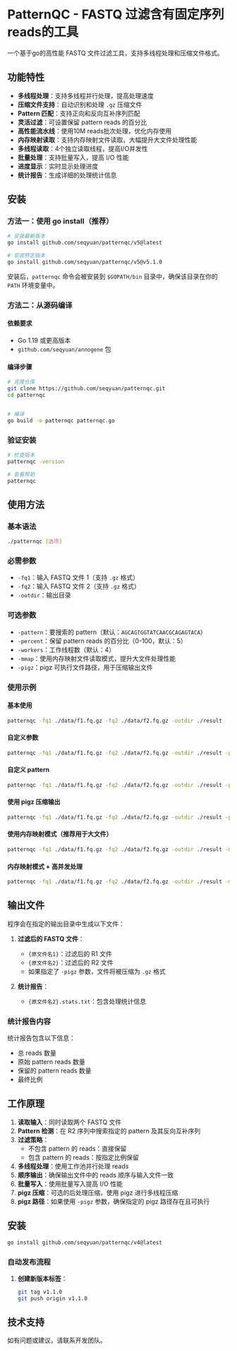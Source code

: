 # PatternQC - FASTQ 过滤含有固定序列reads的工具

一个基于go的高性能 FASTQ 文件过滤工具，支持多线程处理和压缩文件格式。

## 功能特性

- **多线程处理**：支持多线程并行处理，提高处理速度
- **压缩文件支持**：自动识别和处理 `.gz` 压缩文件
- **Pattern 匹配**：支持正向和反向互补序列匹配
- **灵活过滤**：可设置保留 pattern reads 的百分比
- **高性能流水线**：使用10M reads批次处理，优化内存使用
- **内存映射读取**：支持内存映射文件读取，大幅提升大文件处理性能
- **多线程读取**：4个独立读取线程，提高I/O并发性
- **批量处理**：支持批量写入，提高 I/O 性能
- **进度显示**：实时显示处理进度
- **统计报告**：生成详细的处理统计信息

## 安装

### 方法一：使用 go install（推荐）

```bash
# 安装最新版本
go install github.com/seqyuan/patternqc/v5@latest

# 安装特定版本
go install github.com/seqyuan/patternqc/v5@v5.1.0
```

安装后，`patternqc` 命令会被安装到 `$GOPATH/bin` 目录中，确保该目录在你的 `PATH` 环境变量中。

### 方法二：从源码编译

#### 依赖要求

- Go 1.19 或更高版本
- `github.com/seqyuan/annogene` 包

#### 编译步骤

```bash
# 克隆仓库
git clone https://github.com/seqyuan/patternqc.git
cd patternqc


# 编译
go build -o patternqc patternqc.go
```

### 验证安装

```bash
# 检查版本
patternqc -version

# 查看帮助
patternqc
```

## 使用方法

### 基本语法

```bash
./patternqc [选项]
```

### 必需参数

- `-fq1`：输入 FASTQ 文件 1（支持 `.gz` 格式）
- `-fq2`：输入 FASTQ 文件 2（支持 `.gz` 格式）
- `-outdir`：输出目录

### 可选参数

- `-pattern`：要搜索的 pattern（默认：`AGCAGTGGTATCAACGCAGAGTACA`）
- `-percent`：保留 pattern reads 的百分比（0-100，默认：5）
- `-workers`：工作线程数（默认：4）
- `-mmap`：使用内存映射文件读取模式，提升大文件处理性能
- `-pigz`：pigz 可执行文件路径，用于压缩输出文件

### 使用示例

#### 基本使用
```bash
patternqc -fq1 ./data/f1.fq.gz -fq2 ./data/f2.fq.gz -outdir ./result
```

#### 自定义参数
```bash
patternqc -fq1 ./data/f1.fq.gz -fq2 ./data/f2.fq.gz -outdir ./result -percent 10 -workers 8
```

#### 自定义 pattern
```bash
patternqc -fq1 ./data/f1.fq.gz -fq2 ./data/f2.fq.gz -outdir ./result -pattern "AGCAGTGGTATCAACGCAGAGTACA" -percent 5
```

#### 使用 pigz 压缩输出
```bash
patternqc -fq1 ./data/f1.fq.gz -fq2 ./data/f2.fq.gz -outdir ./result -pigz /usr/bin/pigz
```

#### 使用内存映射模式（推荐用于大文件）
```bash
patternqc -fq1 ./data/f1.fq.gz -fq2 ./data/f2.fq.gz -outdir ./result -mmap
```

#### 内存映射模式 + 高并发处理
```bash
patternqc -fq1 ./data/f1.fq.gz -fq2 ./data/f2.fq.gz -outdir ./result -mmap -workers 8
```

## 输出文件

程序会在指定的输出目录中生成以下文件：

1. **过滤后的 FASTQ 文件**：
   - `{原文件名1}`：过滤后的 R1 文件
   - `{原文件名2}`：过滤后的 R2 文件
   - 如果指定了 `-pigz` 参数，文件将被压缩为 `.gz` 格式

2. **统计报告**：
   - `{原文件名2}.stats.txt`：包含处理统计信息

### 统计报告内容

统计报告包含以下信息：
- 总 reads 数量
- 原始 pattern reads 数量
- 保留的 pattern reads 数量
- 最终比例

## 工作原理

1. **读取输入**：同时读取两个 FASTQ 文件
2. **Pattern 检测**：在 R2 序列中搜索指定的 pattern 及其反向互补序列
3. **过滤策略**：
   - 不包含 pattern 的 reads：直接保留
   - 包含 pattern 的 reads：按指定比例保留
4. **多线程处理**：使用工作池并行处理 reads
5. **顺序输出**：确保输出文件中的 reads 顺序与输入文件一致
6. **批量写入**：使用批量写入提高 I/O 性能
7. **pigz 压缩**：可选的后处理压缩，使用 pigz 进行多线程压缩
8. **pigz 路径**：如果使用 `-pigz` 参数，确保指定的 pigz 路径存在且可执行

## 安装

   ```bash
   go install github.com/seqyuan/patternqc/v4@latest
   ```

### 自动发布流程

1. **创建新版本标签**：
   ```bash
   git tag v1.1.0
   git push origin v1.1.0
   ```

## 技术支持

如有问题或建议，请联系开发团队。
